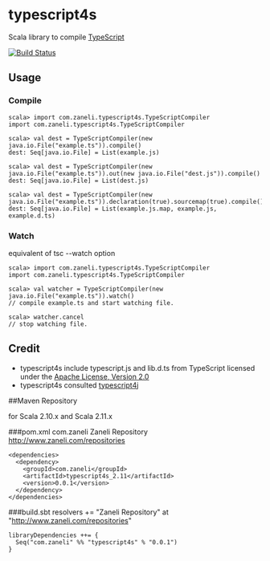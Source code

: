 # typescript4s
Scala library to compile [TypeScript](http://www.typescriptlang.org/)

[![Build Status](https://api.travis-ci.org/zaneli/typescript4s.png?branch=master)](https://travis-ci.org/zaneli/typescript4s)

## Usage

### Compile

```
scala> import com.zaneli.typescript4s.TypeScriptCompiler
import com.zaneli.typescript4s.TypeScriptCompiler

scala> val dest = TypeScriptCompiler(new java.io.File("example.ts")).compile()
dest: Seq[java.io.File] = List(example.js)

scala> val dest = TypeScriptCompiler(new java.io.File("example.ts")).out(new java.io.File("dest.js")).compile()
dest: Seq[java.io.File] = List(dest.js)

scala> val dest = TypeScriptCompiler(new java.io.File("example.ts")).declaration(true).sourcemap(true).compile()
dest: Seq[java.io.File] = List(example.js.map, example.js, example.d.ts)
```

### Watch

equivalent of tsc --watch option
```
scala> import com.zaneli.typescript4s.TypeScriptCompiler
import com.zaneli.typescript4s.TypeScriptCompiler

scala> val watcher = TypeScriptCompiler(new java.io.File("example.ts")).watch()
// compile example.ts and start watching file.

scala> watcher.cancel
// stop watching file.
```

## Credit
* typescript4s include typescript.js and lib.d.ts from TypeScript licensed under the [Apache License, Version 2.0](http://www.apache.org/licenses/LICENSE-2.0)  
* typescript4s consulted [typescript4j](https://github.com/martypitt/typescript4j)

##Maven Repository

for Scala 2.10.x and Scala 2.11.x

###pom.xml
    <repositories>
      <repository>
        <id>com.zaneli</id>
        <name>Zaneli Repository</name>
        <url>http://www.zaneli.com/repositories</url>
      </repository>
    </repositories>

    <dependencies>
      <dependency>
        <groupId>com.zaneli</groupId>
        <artifactId>typescript4s_2.11</artifactId>
        <version>0.0.1</version>
      </dependency>
    </dependencies>

###build.sbt
    resolvers += "Zaneli Repository" at "http://www.zaneli.com/repositories"

    libraryDependencies ++= {
      Seq("com.zaneli" %% "typescript4s" % "0.0.1")
    }
